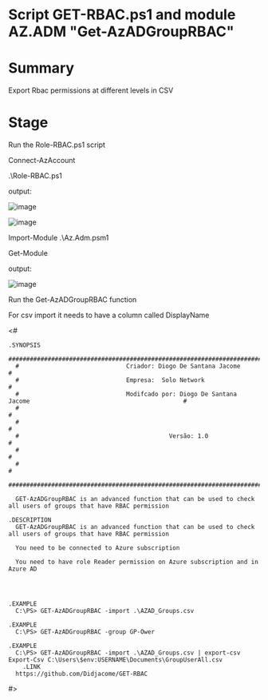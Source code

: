 # Script GET-RBAC.ps1 and  module AZ.ADM "Get-AzADGroupRBAC"

# Summary
Export Rbac permissions at different levels in CSV

# Stage
Run the Role-RBAC.ps1 script

Connect-AzAccount 

.\Role-RBAC.ps1

output:

![image](https://user-images.githubusercontent.com/83463639/158035768-0b4dce52-bf0b-49ab-90e3-4e31ac00bd9c.png)


![image](https://user-images.githubusercontent.com/83463639/158035479-132067c2-5002-4aa7-b78a-003ff53baf99.png)


Import-Module .\Az.Adm.psm1

Get-Module 

output:

![image](https://user-images.githubusercontent.com/83463639/158035514-8cb7173b-0b75-4000-a22c-ad432de755f6.png)




Run the Get-AzADGroupRBAC function

For csv import it needs to have a column called DisplayName

<#
      
    .SYNOPSIS
      #################################################################################################################
      #                              Criador: Diogo De Santana Jacome                                                 #
      #                              Empresa:  Solo Network                                                           #
      #                              Modifcado por: Diogo De Santana Jacome                                           #
      #                                                                                                               #
      #                                                                                                               #
      #                                          Versão: 1.0                                                          #
      #                                                                                                               #
      #                                                                                                               #
      #################################################################################################################   
      
      GET-AzADGroupRBAC is an advanced function that can be used to check all users of groups that have RBAC permission
    
    .DESCRIPTION
      GET-AzADGroupRBAC is an advanced function that can be used to check all users of groups that have RBAC permission

      You need to be connected to Azure subscription 

      You need to have role Reader permission on Azure subscription and in Azure AD



    
    .EXAMPLE
      C:\PS> GET-AzADGroupRBAC -import .\AZAD_Groups.csv
				
    .EXAMPLE
      C:\PS> GET-AzADGroupRBAC -group GP-Ower
    
    .EXAMPLE
      C:\PS> GET-AzADGroupRBAC -import .\AZAD_Groups.csv | export-csv Export-Csv C:\Users\$env:USERNAME\Documents\GroupUserAll.csv
		.LINK 
      https://github.com/Didjacome/GET-RBAC

	
        
#>











